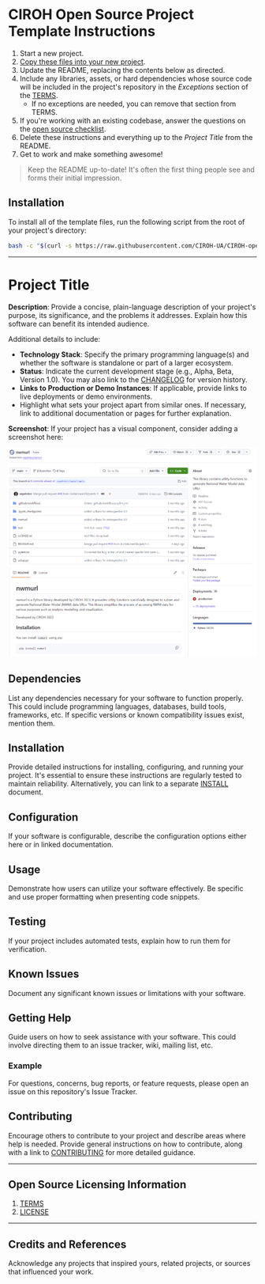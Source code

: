 # CIROH Open Source Project Template Instructions

1. Start a new project.
2. [Copy these files into your new project](#installation).
3. Update the README, replacing the contents below as directed.
4. Include any libraries, assets, or hard dependencies whose source code will be included in the project's repository in the _Exceptions_ section of the [TERMS](TERMS.md).
   - If no exceptions are needed, you can remove that section from TERMS.
5. If you're working with an existing codebase, answer the questions on the [open source checklist](opensource-checklist.md).
6. Delete these instructions and everything up to the _Project Title_ from the README.
7. Get to work and make something awesome!

> Keep the README up-to-date! It's often the first thing people see and forms their initial impression.

## Installation

To install all of the template files, run the following script from the root of your project's directory:

```sh
bash -c "$(curl -s https://raw.githubusercontent.com/CIROH-UA/CIROH-open-source-project-template/main/open_source_template.sh)"
```

----

# Project Title

**Description**:
Provide a concise, plain-language description of your project's purpose, its significance, and the problems it addresses. Explain how this software can benefit its intended audience.

Additional details to include:

- **Technology Stack**: Specify the primary programming language(s) and whether the software is standalone or part of a larger ecosystem.
- **Status**: Indicate the current development stage (e.g., Alpha, Beta, Version 1.0). You may also link to the [CHANGELOG](CHANGELOG.md) for version history.
- **Links to Production or Demo Instances**: If applicable, provide links to live deployments or demo environments.
- Highlight what sets your project apart from similar ones. If necessary, link to additional documentation or pages for further explanation.

**Screenshot**:
If your project has a visual component, consider adding a screenshot here:

![Example Screenshot](doc/Screenshot.png)

## Dependencies

List any dependencies necessary for your software to function properly. This could include programming languages, databases, build tools, frameworks, etc. If specific versions or known compatibility issues exist, mention them.

## Installation

Provide detailed instructions for installing, configuring, and running your project. It's essential to ensure these instructions are regularly tested to maintain reliability. Alternatively, you can link to a separate [INSTALL](INSTALL.md) document.

## Configuration

If your software is configurable, describe the configuration options either here or in linked documentation.

## Usage

Demonstrate how users can utilize your software effectively. Be specific and use proper formatting when presenting code snippets.

## Testing

If your project includes automated tests, explain how to run them for verification.

## Known Issues

Document any significant known issues or limitations with your software.

## Getting Help

Guide users on how to seek assistance with your software. This could involve directing them to an issue tracker, wiki, mailing list, etc.

### Example

For questions, concerns, bug reports, or feature requests, please open an issue on this repository's Issue Tracker.

## Contributing

Encourage others to contribute to your project and describe areas where help is needed. Provide general instructions on how to contribute, along with a link to [CONTRIBUTING](CONTRIBUTING.md) for more detailed guidance.

----

## Open Source Licensing Information

1. [TERMS](TERMS.md)
2. [LICENSE](LICENSE)

----

## Credits and References

Acknowledge any projects that inspired yours, related projects, or sources that influenced your work.
